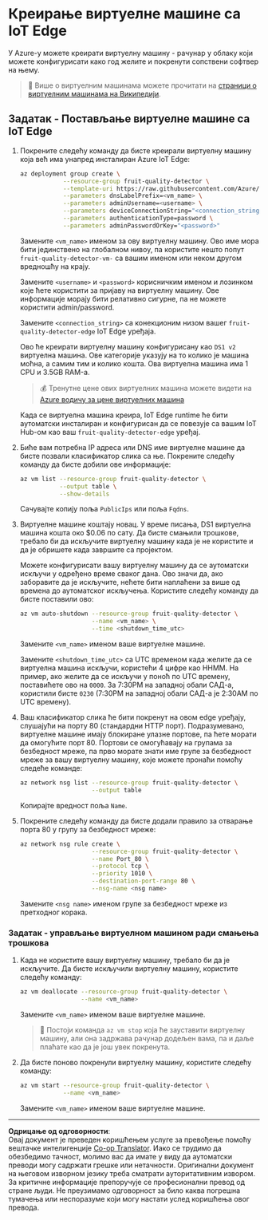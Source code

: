 <!--
CO_OP_TRANSLATOR_METADATA:
{
  "original_hash": "24dc783a600e20251211987b36370e93",
  "translation_date": "2025-08-28T12:20:42+00:00",
  "source_file": "4-manufacturing/lessons/3-run-fruit-detector-edge/vm-iotedge.md",
  "language_code": "sr"
}
-->
# Креирање виртуелне машине са IoT Edge

У Azure-у можете креирати виртуелну машину - рачунар у облаку који можете конфигурисати како год желите и покренути сопствени софтвер на њему.

> 💁 Више о виртуелним машинама можете прочитати на [страници о виртуелним машинама на Википедији](https://wikipedia.org/wiki/Virtual_machine).

## Задатак - Постављање виртуелне машине са IoT Edge

1. Покрените следећу команду да бисте креирали виртуелну машину која већ има унапред инсталиран Azure IoT Edge:

    ```sh
    az deployment group create \
                --resource-group fruit-quality-detector \
                --template-uri https://raw.githubusercontent.com/Azure/iotedge-vm-deploy/1.2.0/edgeDeploy.json \
                --parameters dnsLabelPrefix=<vm_name> \
                --parameters adminUsername=<username> \
                --parameters deviceConnectionString="<connection_string>" \
                --parameters authenticationType=password \
                --parameters adminPasswordOrKey="<password>"
    ```

    Замените `<vm_name>` именом за ову виртуелну машину. Ово име мора бити јединствено на глобалном нивоу, па користите нешто попут `fruit-quality-detector-vm-` са вашим именом или неком другом вредношћу на крају.

    Замените `<username>` и `<password>` корисничким именом и лозинком које ћете користити за пријаву на виртуелну машину. Ове информације морају бити релативно сигурне, па не можете користити admin/password.

    Замените `<connection_string>` са конекционим низом вашег `fruit-quality-detector-edge` IoT Edge уређаја.

    Ово ће креирати виртуелну машину конфигурисану као `DS1 v2` виртуелна машина. Ове категорије указују на то колико је машина моћна, а самим тим и колико кошта. Ова виртуелна машина има 1 CPU и 3.5GB RAM-а.

    > 💰 Тренутне цене ових виртуелних машина можете видети на [Azure водичу за цене виртуелних машина](https://azure.microsoft.com/pricing/details/virtual-machines/linux/?WT.mc_id=academic-17441-jabenn)

    Када се виртуелна машина креира, IoT Edge runtime ће бити аутоматски инсталиран и конфигурисан да се повезује са вашим IoT Hub-ом као ваш `fruit-quality-detector-edge` уређај.

1. Биће вам потребна IP адреса или DNS име виртуелне машине да бисте позвали класификатор слика са ње. Покрените следећу команду да бисте добили ове информације:

    ```sh
    az vm list --resource-group fruit-quality-detector \
               --output table \
               --show-details
    ```

    Сачувајте копију поља `PublicIps` или поља `Fqdns`.

1. Виртуелне машине коштају новац. У време писања, DS1 виртуелна машина кошта око $0.06 по сату. Да бисте смањили трошкове, требало би да искључите виртуелну машину када је не користите и да је обришете када завршите са пројектом.

    Можете конфигурисати вашу виртуелну машину да се аутоматски искључи у одређено време сваког дана. Ово значи да, ако заборавите да је искључите, нећете бити наплаћени за више од времена до аутоматског искључења. Користите следећу команду да бисте поставили ово:

    ```sh
    az vm auto-shutdown --resource-group fruit-quality-detector \
                        --name <vm_name> \
                        --time <shutdown_time_utc>
    ```

    Замените `<vm_name>` именом ваше виртуелне машине.

    Замените `<shutdown_time_utc>` са UTC временом када желите да се виртуелна машина искључи, користећи 4 цифре као HHMM. На пример, ако желите да се искључи у поноћ по UTC времену, поставићете ово на `0000`. За 7:30PM на западној обали САД-а, користили бисте `0230` (7:30PM на западној обали САД-а је 2:30AM по UTC времену).

1. Ваш класификатор слика ће бити покренут на овом edge уређају, слушајући на порту 80 (стандардни HTTP порт). Подразумевано, виртуелне машине имају блокиране улазне портове, па ћете морати да омогућите порт 80. Портови се омогућавају на групама за безбедност мреже, па прво морате знати име групе за безбедност мреже за вашу виртуелну машину, које можете пронаћи помоћу следеће команде:

    ```sh
    az network nsg list --resource-group fruit-quality-detector \
                        --output table
    ```

    Копирајте вредност поља `Name`.

1. Покрените следећу команду да бисте додали правило за отварање порта 80 у групу за безбедност мреже:

    ```sh
    az network nsg rule create \
                        --resource-group fruit-quality-detector \
                        --name Port_80 \
                        --protocol tcp \
                        --priority 1010 \
                        --destination-port-range 80 \
                        --nsg-name <nsg name>
    ```

    Замените `<nsg name>` именом групе за безбедност мреже из претходног корака.

### Задатак - управљање виртуелном машином ради смањења трошкова

1. Када не користите вашу виртуелну машину, требало би да је искључите. Да бисте искључили виртуелну машину, користите следећу команду:

    ```sh
    az vm deallocate --resource-group fruit-quality-detector \
                     --name <vm_name>
    ```

    Замените `<vm_name>` именом ваше виртуелне машине.

    > 💁 Постоји команда `az vm stop` која ће зауставити виртуелну машину, али она задржава рачунар додељен вама, па и даље плаћате као да је још увек покренута.

1. Да бисте поново покренули виртуелну машину, користите следећу команду:

    ```sh
    az vm start --resource-group fruit-quality-detector \
                --name <vm_name>
    ```

    Замените `<vm_name>` именом ваше виртуелне машине.

---

**Одрицање од одговорности**:  
Овај документ је преведен коришћењем услуге за превођење помоћу вештачке интелигенције [Co-op Translator](https://github.com/Azure/co-op-translator). Иако се трудимо да обезбедимо тачност, молимо вас да имате у виду да аутоматски преводи могу садржати грешке или нетачности. Оригинални документ на његовом изворном језику треба сматрати ауторитативним извором. За критичне информације препоручује се професионални превод од стране људи. Не преузимамо одговорност за било каква погрешна тумачења или неспоразуме који могу настати услед коришћења овог превода.